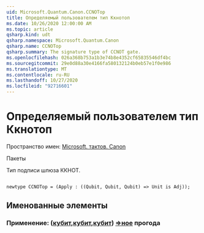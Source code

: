 ```yaml
---
uid: Microsoft.Quantum.Canon.CCNOTop
title: Определяемый пользователем тип Ккнотоп
ms.date: 10/26/2020 12:00:00 AM
ms.topic: article
qsharp.kind: udt
qsharp.namespace: Microsoft.Quantum.Canon
qsharp.name: CCNOTop
qsharp.summary: The signature type of CCNOT gate.
ms.openlocfilehash: 026a368b753a1b3e74b8e4352cf65835546df4bc
ms.sourcegitcommit: 29e0d88a30e4166fa580132124b0eb57e1f0e986
ms.translationtype: MT
ms.contentlocale: ru-RU
ms.lasthandoff: 10/27/2020
ms.locfileid: "92716601"
---
```

# <a name="ccnotop-user-defined-type"></a>Определяемый пользователем тип Ккнотоп

Пространство имен: [Microsoft. тактов. Canon](xref:Microsoft.Quantum.Canon)

Пакеты [](https://nuget.org/packages/)


Тип подписи шлюза ККНОТ.

```qsharp

newtype CCNOTop = (Apply : ((Qubit, Qubit, Qubit) => Unit is Adj));
```



## <a name="named-items"></a>Именованные элементы

### <a name="apply--qubitqubitqubit--unit-adj"></a>Применение: ([кубит](xref:microsoft.quantum.lang-ref.qubit),[кубит](xref:microsoft.quantum.lang-ref.qubit),[кубит](xref:microsoft.quantum.lang-ref.qubit)) [=>ное](xref:microsoft.quantum.lang-ref.unit) прогода

